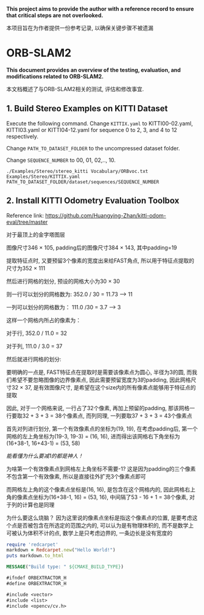 **This project aims to provide the author with a reference record to ensure that critical steps are not overlooked.**

本项目旨在为作者提供一份参考记录, 以确保关键步骤不被遗漏

# ORB-SLAM2

**This document provides an overview of the testing, evaluation, and modifications related to ORB-SLAM2.**

本文档概述了与ORB-SLAM2相关的测试, 评估和修改事宜.

## 1. Build Stereo Examples on KITTI Dataset

Execute the following command. Change `KITTIX.yaml` to KITTI00-02.yaml, KITTI03.yaml or KITTI04-12.yaml for sequence 0 to 2, 3, and 4 to 12 respectively.

Change `PATH_TO_DATASET_FOLDER` to the uncompressed dataset folder.

Change `SEQUENCE_NUMBER` to 00, 01, 02,.., 10.

```
./Examples/Stereo/stereo_kitti Vocabulary/ORBvoc.txt Examples/Stereo/KITTIX.yaml PATH_TO_DATASET_FOLDER/dataset/sequences/SEQUENCE_NUMBER
```

## 2. Install KITTI Odometry Evaluation Toolbox

Reference link: https://github.com/Huangying-Zhan/kitti-odom-eval/tree/master


对于最顶上的金字塔图层

图像尺寸346 × 105, padding后的图像尺寸384 × 143, 其中padding=19

提取特征点时, 又要预留3个像素的宽度出来给FAST角点, 所以用于特征点提取的尺寸为352 × 111

然后进行网格的划分, 预设的网格大小为30 × 30

则一行可以划分的网格数为: 352.0 / 30 = 11.73 --> 11

一列可以划分的网格数为： 111.0 /30 = 3.7 --> 3

这样一个网格内所占的像素为：

对于行, 352.0 / 11.0 = 32

对于列, 111.0 / 3.0 = 37

然后就进行网格的划分:

要明确的一点是, FAST特征点在提取时是需要该像素点为圆心, 半径为3的圆, 而我们希望不要忽略图像的边界像素点, 因此需要预留宽度为3的padding, 因此网格尺寸32 × 37, 是有效图像尺寸, 是希望在这个size内的所有像素点能够用于特征点的提取

因此, 对于一个网格来说, 一行占了32个像素, 再加上预留的padding, 那该网格一行要取32 + 3 + 3 = 38个像素点, 而列同理, 一列要取37 + 3 + 3 = 43个像素点

首先对列进行划分, 第一个有效像素点的坐标为(19, 19), 在考虑padding后, 第一个网格的左上角坐标为(19-3, 19-3) = (16, 16), 进而得出该网格右下角坐标为(16+38-1, 16+43-1) = (53, 58)

*能看懂为什么要减1的都是神人！*

为啥第一个有效像素点到网格左上角坐标不需要-1? 这是因为padding的三个像素不包含第一个有效像素, 所以是直接往外扩充3个像素点即可

而网格左上角的这个像素点坐标是(16, 16), 是包含在这个网格内的, 因此网格右上角的像素点坐标为(16+38-1, 16) = (53, 16), 中间隔了53 - 16 + 1 = 38个像素, 对于列的计算也是同理

为什么要这么烧脑？ 因为这里说的像素点坐标是指这个像素点的位置, 是要考虑这个点是否被包含在所选定的范围之内的, 可以认为是有物理体积的, 而不是数学上可被认为体积不计的点, 数学上是只考虑边界的, 一条边长是没有宽度的

```ruby
require 'redcarpet'
markdown = Redcarpet.new("Hello World!")
puts markdown.to_html
```

```cmake
MESSAGE("Build type: " ${CMAKE_BUILD_TYPE})
```

```gcc
#ifndef ORBEXTRACTOR_H
#define ORBEXTRACTOR_H

#include <vector>
#include <list>
#include <opencv/cv.h>
```








